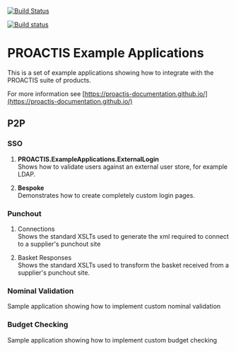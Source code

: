 [![Build Status](https://travis-ci.org/proactis-documentation/ExampleApplications.svg?branch=master)](https://travis-ci.org/proactis-documentation/ExampleApplications)

[![Build status](https://ci.appveyor.com/api/projects/status/38eax8590kht2xtm?svg=true)](https://ci.appveyor.com/project/DavidBetteridge/exampleapplications)

# PROACTIS Example Applications

This is a set of example applications showing how to integrate with the PROACTIS suite of products.

For more information see [https://proactis-documentation.github.io/](https://proactis-documentation.github.io/)


## P2P

### SSO

1. __PROACTIS.ExampleApplications.ExternalLogin__  
Shows how to validate users against an external user store,  for example LDAP.

2. __Bespoke__  
Demonstrates how to create completely custom login pages.

### Punchout

1. Connections  
Shows the standard XSLTs used to generate the xml required to connect to a supplier's punchout site

2. Basket Responses  
Shows the standard XSLTs used to transform the basket received from a supplier's punchout site.


### Nominal Validation
Sample application showing how to implement custom nominal validation


### Budget Checking
Sample application showing how to implement custom budget checking
